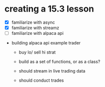 # creating a 15.3 lesson

- [x] familiarize with async
- [x] familiarize with streamz
- [ ] familiarize with alpaca api

- building alpaca api example trader

  - buy lo/ sell hi strat

  - build as a set of functions, or as a class?

  - should stream in live trading data

  - should conduct trades

